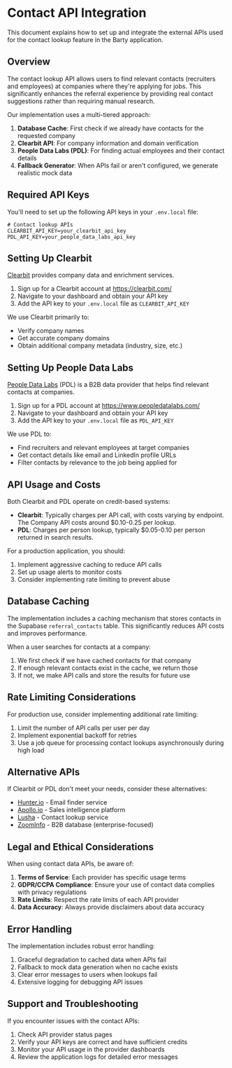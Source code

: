 # Contact API Integration

This document explains how to set up and integrate the external APIs used for the contact lookup feature in the Barty application.

## Overview

The contact lookup API allows users to find relevant contacts (recruiters and employees) at companies where they're applying for jobs. This significantly enhances the referral experience by providing real contact suggestions rather than requiring manual research.

Our implementation uses a multi-tiered approach:

1. **Database Cache**: First check if we already have contacts for the requested company
2. **Clearbit API**: For company information and domain verification
3. **People Data Labs (PDL)**: For finding actual employees and their contact details
4. **Fallback Generator**: When APIs fail or aren't configured, we generate realistic mock data

## Required API Keys

You'll need to set up the following API keys in your `.env.local` file:

```
# Contact lookup APIs
CLEARBIT_API_KEY=your_clearbit_api_key
PDL_API_KEY=your_people_data_labs_api_key
```

## Setting Up Clearbit

[Clearbit](https://clearbit.com/) provides company data and enrichment services.

1. Sign up for a Clearbit account at https://clearbit.com/
2. Navigate to your dashboard and obtain your API key
3. Add the API key to your `.env.local` file as `CLEARBIT_API_KEY`

We use Clearbit primarily to:
- Verify company names
- Get accurate company domains
- Obtain additional company metadata (industry, size, etc.)

## Setting Up People Data Labs

[People Data Labs](https://www.peopledatalabs.com/) (PDL) is a B2B data provider that helps find relevant contacts at companies.

1. Sign up for a PDL account at https://www.peopledatalabs.com/
2. Navigate to your dashboard and obtain your API key
3. Add the API key to your `.env.local` file as `PDL_API_KEY`

We use PDL to:
- Find recruiters and relevant employees at target companies
- Get contact details like email and LinkedIn profile URLs
- Filter contacts by relevance to the job being applied for

## API Usage and Costs

Both Clearbit and PDL operate on credit-based systems:

- **Clearbit**: Typically charges per API call, with costs varying by endpoint. The Company API costs around $0.10-0.25 per lookup.
- **PDL**: Charges per person lookup, typically $0.05-0.10 per person returned in search results.

For a production application, you should:

1. Implement aggressive caching to reduce API calls
2. Set up usage alerts to monitor costs
3. Consider implementing rate limiting to prevent abuse

## Database Caching

The implementation includes a caching mechanism that stores contacts in the Supabase `referral_contacts` table. This significantly reduces API costs and improves performance.

When a user searches for contacts at a company:
1. We first check if we have cached contacts for that company
2. If enough relevant contacts exist in the cache, we return those
3. If not, we make API calls and store the results for future use

## Rate Limiting Considerations

For production use, consider implementing additional rate limiting:

1. Limit the number of API calls per user per day
2. Implement exponential backoff for retries
3. Use a job queue for processing contact lookups asynchronously during high load

## Alternative APIs

If Clearbit or PDL don't meet your needs, consider these alternatives:

- [Hunter.io](https://hunter.io/) - Email finder service
- [Apollo.io](https://www.apollo.io/) - Sales intelligence platform
- [Lusha](https://www.lusha.com/) - Contact lookup service
- [ZoomInfo](https://www.zoominfo.com/) - B2B database (enterprise-focused)

## Legal and Ethical Considerations

When using contact data APIs, be aware of:

1. **Terms of Service**: Each provider has specific usage terms
2. **GDPR/CCPA Compliance**: Ensure your use of contact data complies with privacy regulations
3. **Rate Limits**: Respect the rate limits of each API provider
4. **Data Accuracy**: Always provide disclaimers about data accuracy

## Error Handling

The implementation includes robust error handling:

1. Graceful degradation to cached data when APIs fail
2. Fallback to mock data generation when no cache exists
3. Clear error messages to users when lookups fail
4. Extensive logging for debugging API issues

## Support and Troubleshooting

If you encounter issues with the contact APIs:

1. Check API provider status pages
2. Verify your API keys are correct and have sufficient credits
3. Monitor your API usage in the provider dashboards
4. Review the application logs for detailed error messages 